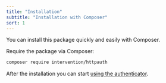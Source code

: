 ```yaml
---
title: "Installation"
subtitle: "Installation with Composer"
sort: 1
---
```


You can install this package quickly and easily with Composer.

Require the package via Composer:

```bash
composer require intervention/httpauth
```

After the installation you can start [using the authenticator](/v4/api/authenticator).

